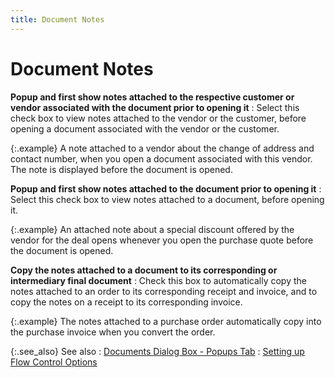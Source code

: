 ```yaml
---
title: Document Notes
---
```


# Document Notes


**Popup and first show notes attached to the respective  customer or vendor associated with the document prior to opening it**
: Select this check box to view notes attached to  the vendor or the customer, before opening a document associated with  the vendor or the customer.


{:.example}
A note attached to a vendor about the change  of address and contact number, when you open a document associated with  this vendor. The note is displayed before the document is opened.


**Popup and first show notes attached to the document  prior to opening it**
: Select this check box to view notes attached to  a document, before opening it.


{:.example}
An attached note about a special discount  offered by the vendor for the deal opens whenever you open the purchase  quote before the document is opened.


**Copy the notes attached to a document to its  corresponding or intermediary final document**
: Check this box to automatically copy the notes attached  to an order to its corresponding receipt and invoice, and to copy the  notes on a receipt to its corresponding invoice.


{:.example}
The notes attached to a purchase order automatically  copy into the purchase invoice when you convert the order.


{:.see_also}
See also
: [Documents  Dialog Box - Popups  Tab]({{site.bp_baseurl}}/flow-ctrl/ctrl/doc-frm/popups/flow_control_setup_dialog_box_popups_tab_contents_businesss_process_in_everest_content.html)
: [Setting  up Flow Control Options]({{site.bp_baseurl}}/flow-ctrl/ctrl/opt/setting_flow_control_options.html)
